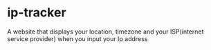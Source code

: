 # ip-tracker
A website that displays your location, timezone and your ISP(internet service provider) when you input your Ip address
